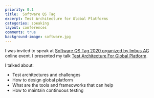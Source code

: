 ```yaml
---
priority: 0.1
title:  Software QS Tag
excerpt: Test Architecture for Global Platforms
categories: speaking
layout: conferences
comments: true
background-image: software.jpg
---
```



I was invited to speak at [Software QS Tag 2020 organized by Imbus AG](https://www.imbus.de/en/downloads/software-qs-cast-reihe-2020#i_category-117) online event. I presented my talk [Test Architecture For Global Platform](https://speakerdeck.com/milan_kuveljic/test-architecture-for-global-platforms-software-qs-tag-2020). 

I talked about:

- Test architectures and challenges
- How to design global platform
- What are the tools and frameoworks that can help
- How to maintain continuous testing